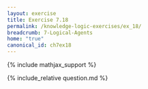 ```yaml
---
layout: exercise
title: Exercise 7.18
permalink: /knowledge-logic-exercises/ex_18/
breadcrumb: 7-Logical-Agents
home: "true"
canonical_id: ch7ex18
---
```


{% include mathjax_support %}


<div id="hiddden">{% include_relative question.md %}</div>